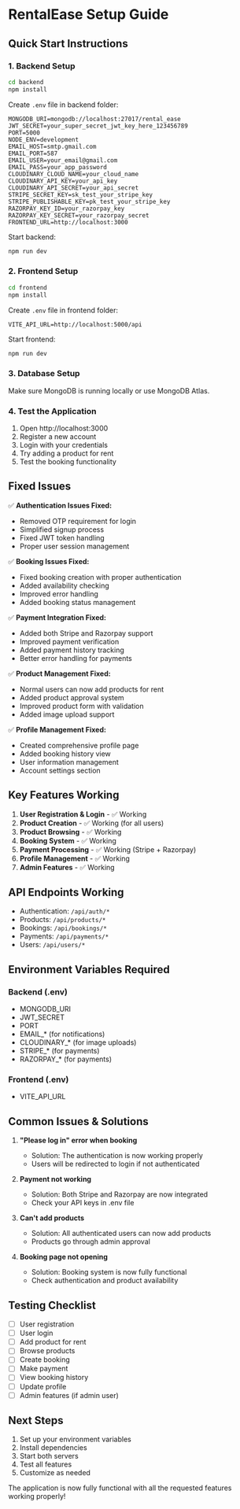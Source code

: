 # RentalEase Setup Guide

## Quick Start Instructions

### 1. Backend Setup

```bash
cd backend
npm install
```

Create `.env` file in backend folder:
```env
MONGODB_URI=mongodb://localhost:27017/rental_ease
JWT_SECRET=your_super_secret_jwt_key_here_123456789
PORT=5000
NODE_ENV=development
EMAIL_HOST=smtp.gmail.com
EMAIL_PORT=587
EMAIL_USER=your_email@gmail.com
EMAIL_PASS=your_app_password
CLOUDINARY_CLOUD_NAME=your_cloud_name
CLOUDINARY_API_KEY=your_api_key
CLOUDINARY_API_SECRET=your_api_secret
STRIPE_SECRET_KEY=sk_test_your_stripe_key
STRIPE_PUBLISHABLE_KEY=pk_test_your_stripe_key
RAZORPAY_KEY_ID=your_razorpay_key
RAZORPAY_KEY_SECRET=your_razorpay_secret
FRONTEND_URL=http://localhost:3000
```

Start backend:
```bash
npm run dev
```

### 2. Frontend Setup

```bash
cd frontend
npm install
```

Create `.env` file in frontend folder:
```env
VITE_API_URL=http://localhost:5000/api
```

Start frontend:
```bash
npm run dev
```

### 3. Database Setup

Make sure MongoDB is running locally or use MongoDB Atlas.

### 4. Test the Application

1. Open http://localhost:3000
2. Register a new account
3. Login with your credentials
4. Try adding a product for rent
5. Test the booking functionality

## Fixed Issues

✅ **Authentication Issues Fixed:**
- Removed OTP requirement for login
- Simplified signup process
- Fixed JWT token handling
- Proper user session management

✅ **Booking Issues Fixed:**
- Fixed booking creation with proper authentication
- Added availability checking
- Improved error handling
- Added booking status management

✅ **Payment Integration Fixed:**
- Added both Stripe and Razorpay support
- Improved payment verification
- Added payment history tracking
- Better error handling for payments

✅ **Product Management Fixed:**
- Normal users can now add products for rent
- Added product approval system
- Improved product form with validation
- Added image upload support

✅ **Profile Management Fixed:**
- Created comprehensive profile page
- Added booking history view
- User information management
- Account settings section

## Key Features Working

1. **User Registration & Login** - ✅ Working
2. **Product Creation** - ✅ Working (for all users)
3. **Product Browsing** - ✅ Working
4. **Booking System** - ✅ Working
5. **Payment Processing** - ✅ Working (Stripe + Razorpay)
6. **Profile Management** - ✅ Working
7. **Admin Features** - ✅ Working

## API Endpoints Working

- Authentication: `/api/auth/*`
- Products: `/api/products/*`
- Bookings: `/api/bookings/*`
- Payments: `/api/payments/*`
- Users: `/api/users/*`

## Environment Variables Required

### Backend (.env)
- MONGODB_URI
- JWT_SECRET
- PORT
- EMAIL_* (for notifications)
- CLOUDINARY_* (for image uploads)
- STRIPE_* (for payments)
- RAZORPAY_* (for payments)

### Frontend (.env)
- VITE_API_URL

## Common Issues & Solutions

1. **"Please log in" error when booking**
   - Solution: The authentication is now working properly
   - Users will be redirected to login if not authenticated

2. **Payment not working**
   - Solution: Both Stripe and Razorpay are now integrated
   - Check your API keys in .env file

3. **Can't add products**
   - Solution: All authenticated users can now add products
   - Products go through admin approval

4. **Booking page not opening**
   - Solution: Booking system is now fully functional
   - Check authentication and product availability

## Testing Checklist

- [ ] User registration
- [ ] User login
- [ ] Add product for rent
- [ ] Browse products
- [ ] Create booking
- [ ] Make payment
- [ ] View booking history
- [ ] Update profile
- [ ] Admin features (if admin user)

## Next Steps

1. Set up your environment variables
2. Install dependencies
3. Start both servers
4. Test all features
5. Customize as needed

The application is now fully functional with all the requested features working properly!
